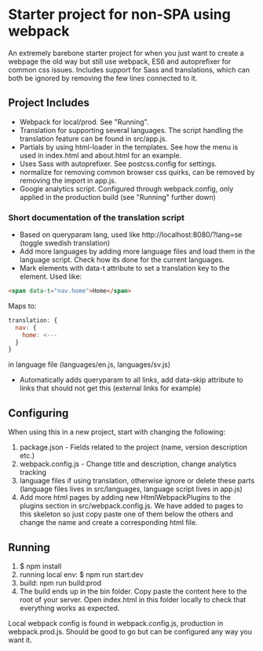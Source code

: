 # Starter project for non-SPA using webpack

An extremely barebone starter project for when you just want to create a webpage the old way but still use webpack, ES6 and autoprefixer for common css issues.
Includes support for Sass and translations, which can both be ignored by removing the few lines connected to it.

## Project Includes
* Webpack for local/prod. See "Running".
* Translation for supporting several languages. The script handling the translation feature can be found in src/app.js.
* Partials by using html-loader in the templates. See how the menu is used in index.html and about.html for an example.
* Uses Sass with autoprefixer. See postcss.config for settings.
* normalize for removing common browser css quirks, can be removed by removing the import in app.js.
* Google analytics script. Configured through webpack.config, only applied in the production build (see "Running" further down)

### Short documentation of the translation script
* Based on queryparam lang, used like http://localhost:8080/?lang=se (toggle swedish translation)
* Add more languages by adding more language files and load them in the language script. Check how its done for the current languages.
* Mark elements with data-t attribute to set a translation key to the element. Used like:

```html
<span data-t="nav.home">Home</span>
```

Maps to:
```javascript
translation: {
  nav: {
    home: <---
  }
}
```

in language file (languages/en.js, languages/sv.js)

* Automatically adds queryparam to all links, add data-skip attribute to links that should not get this (external links for example)

## Configuring
When using this in a new project, start with changing the following:

1. package.json - Fields related to the project (name, version description etc.)
2. webpack.config.js - Change title and description, change analytics tracking
3. language files if using translation, otherwise ignore or delete these parts (language files lives in src/languages, language script lives in app.js)
4. Add more html pages by adding new HtmlWebpackPlugins to the plugins section in src/webpack.config.js. We have added to pages to this skeleton so just copy paste one of them below the others and change the name and create a corresponding html file.

## Running
1. $ npm install
2. running local env: $ npm run start:dev
3. build: npm run build:prod
4. The build ends up in the bin folder. Copy paste the content here to the root of your server. Open index.html in this folder locally to check that everything works as expected.

Local webpack config is found in webpack.config.js, production in webpack.prod.js. Should be good to go but can be configured any way you want it.
